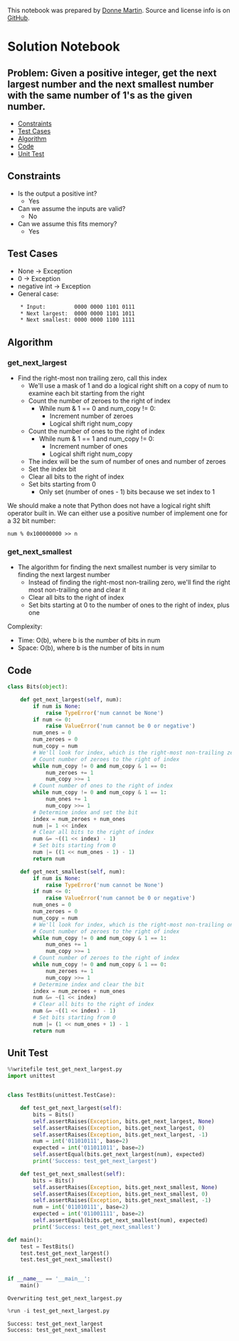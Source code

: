This notebook was prepared by [Donne Martin](https://github.com/donnemartin). Source and license info is on [GitHub](https://github.com/donnemartin/interactive-coding-challenges).

# Solution Notebook

## Problem: Given a positive integer, get the next largest number and the next smallest number with the same number of 1's as the given number.

- [Constraints](#Constraints)
- [Test Cases](#Test-Cases)
- [Algorithm](#Algorithm)
- [Code](#Code)
- [Unit Test](#Unit-Test)

## Constraints

- Is the output a positive int?
  - Yes
- Can we assume the inputs are valid?
  - No
- Can we assume this fits memory?
  - Yes

## Test Cases

- None -> Exception
- 0 -> Exception
- negative int -> Exception
- General case:
```txt
    * Input:         0000 0000 1101 0111
    * Next largest:  0000 0000 1101 1011
    * Next smallest: 0000 0000 1100 1111
```

## Algorithm

### get_next_largest

- Find the right-most non trailing zero, call this index
  - We'll use a mask of 1 and do a logical right shift on a copy of num to examine each bit starting from the right
  - Count the number of zeroes to the right of index
    - While num & 1 == 0 and num_copy != 0:
      - Increment number of zeroes
      - Logical shift right num_copy
  - Count the number of ones to the right of index
    - While num & 1 == 1 and num_copy != 0:
      - Increment number of ones
      - Logical shift right num_copy
  - The index will be the sum of number of ones and number of zeroes
  - Set the index bit
  - Clear all bits to the right of index
  - Set bits starting from 0
    - Only set (number of ones - 1) bits because we set index to 1

We should make a note that Python does not have a logical right shift operator built in. We can either use a positive number of implement one for a 32 bit number:

    num % 0x100000000 >> n

### get_next_smallest

- The algorithm for finding the next smallest number is very similar to finding the next largest number
  - Instead of finding the right-most non-trailing zero, we'll find the right most non-trailing one and clear it
  - Clear all bits to the right of index
  - Set bits starting at 0 to the number of ones to the right of index, plus one

Complexity:

- Time: O(b), where b is the number of bits in num
- Space: O(b), where b is the number of bits in num

## Code

```python
class Bits(object):

    def get_next_largest(self, num):
        if num is None:
            raise TypeError('num cannot be None')
        if num <= 0:
            raise ValueError('num cannot be 0 or negative')
        num_ones = 0
        num_zeroes = 0
        num_copy = num
        # We'll look for index, which is the right-most non-trailing zero
        # Count number of zeroes to the right of index
        while num_copy != 0 and num_copy & 1 == 0:
            num_zeroes += 1
            num_copy >>= 1
        # Count number of ones to the right of index
        while num_copy != 0 and num_copy & 1 == 1:
            num_ones += 1
            num_copy >>= 1
        # Determine index and set the bit
        index = num_zeroes + num_ones
        num |= 1 << index
        # Clear all bits to the right of index
        num &= ~((1 << index) - 1)
        # Set bits starting from 0
        num |= ((1 << num_ones - 1) - 1)
        return num

    def get_next_smallest(self, num):
        if num is None:
            raise TypeError('num cannot be None')
        if num <= 0:
            raise ValueError('num cannot be 0 or negative')
        num_ones = 0
        num_zeroes = 0
        num_copy = num
        # We'll look for index, which is the right-most non-trailing one
        # Count number of zeroes to the right of index
        while num_copy != 0 and num_copy & 1 == 1:
            num_ones += 1
            num_copy >>= 1
        # Count number of zeroes to the right of index
        while num_copy != 0 and num_copy & 1 == 0:
            num_zeroes += 1
            num_copy >>= 1
        # Determine index and clear the bit
        index = num_zeroes + num_ones
        num &= ~(1 << index)
        # Clear all bits to the right of index
        num &= ~((1 << index) - 1)
        # Set bits starting from 0
        num |= (1 << num_ones + 1) - 1
        return num
```

## Unit Test

```python
%%writefile test_get_next_largest.py
import unittest


class TestBits(unittest.TestCase):

    def test_get_next_largest(self):
        bits = Bits()
        self.assertRaises(Exception, bits.get_next_largest, None)
        self.assertRaises(Exception, bits.get_next_largest, 0)
        self.assertRaises(Exception, bits.get_next_largest, -1)
        num = int('011010111', base=2)
        expected = int('011011011', base=2)
        self.assertEqual(bits.get_next_largest(num), expected)
        print('Success: test_get_next_largest')

    def test_get_next_smallest(self):
        bits = Bits()
        self.assertRaises(Exception, bits.get_next_smallest, None)
        self.assertRaises(Exception, bits.get_next_smallest, 0)
        self.assertRaises(Exception, bits.get_next_smallest, -1)
        num = int('011010111', base=2)
        expected = int('011001111', base=2)
        self.assertEqual(bits.get_next_smallest(num), expected)
        print('Success: test_get_next_smallest')

def main():
    test = TestBits()
    test.test_get_next_largest()
    test.test_get_next_smallest()


if __name__ == '__main__':
    main()
```

    Overwriting test_get_next_largest.py

```python
%run -i test_get_next_largest.py
```

    Success: test_get_next_largest
    Success: test_get_next_smallest
